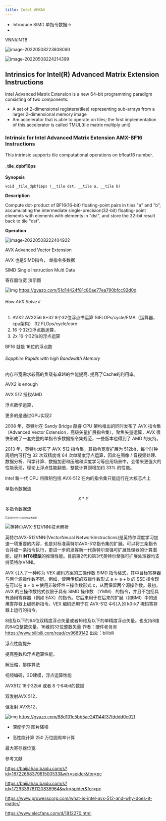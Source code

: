 ```yaml
---
title: Intel AMXAV
---
```






- Introduce SIMD   单指令数据-> 
- 



VNNI/INT8







![image-20220508223808060](intel_spx_AMX.assets/image-20220508223808060.png)

![image-20220508224214399](intel_spx_AMX.assets/image-20220508224214399.png)

## Intrinsics for Intel(R) Advanced Matrix Extension Instructions

Intel Advanced Matrix Extension is a new 64-bit programming paradigm consisting of two components:

- A set of 2-dimensional registers(tiles) representing sub-arrays from a larger 2-dimensional memory image
- Am accelerator that is able to operate on tiles; the first implementation of this accelerator is called TMUL(tile matrix multiply unit)

### Intrinsic for Intel Advanced Matrix Extension AMX-BF16 Instructions

This intrinsic supports tile computational operations on bfloat16 number.

#### _tile_dpbf16ps

**Synopsis**

```
void _tile_dpbf16ps (__tile dst, __tile a, __tile b)
```



**Description**

Compute dot-product of BF16(16-bit) floating-point pairs in tiles "a" and "b", accumulating the intermediate single-precision(32-bit) floating-point elements with elements with elements in "dst", and store the 32-bit result back to tile "dst".

**Operation**

![image-20220508222404922](intel_spx_AMX.assets/image-20220508222404922.png)







AVX  Advanced Vector Extension

AVX 也是SIMD指令， 单指令多数据

SIMD Single Instruction Multi Data

寄存器位宽 演示图



![img](intel_spx_AMX/51d14424f81c80ae77ea790bfcc92d0d.png)
https://gyazo.com/51d14424f81c80ae77ea790bfcc92d0d





###### How AVX Solve it 

1. AVX2 AVX256    8*32    8个32位浮点书运算    16FLOPs/cycle/FMA（运算器，cpu架构）      32 FLOps/cycle/core
2.    16 个32位浮点数运算，
3.    2x 16 个32位的浮点运算



BF16 就是 16位的浮点数



###### Sapphire Rapids with high Bandwidth Memory

内存带宽需求较高的负载有卓越的性能提高. 提高了Cache的利用率。





AVX2  is enough



AVX 512 授权AMD



浮点数学运算，

更多的是通过GPU实现2



2008 年，英特尔在 Sandy Bridge 酷睿 CPU 架构推出的同时发布了 AVX 指令集（Advanced Vector Extension，高级矢量扩展指令集），聚焦矢量运算，AVX 很快形成了一套完整的单指令多数据指令集规范，一些版本也得到了 AMD 的支持。

2013 年，英特尔发布了 AVX-512 指令集，其指令宽度扩展为 512bit，每个时钟周期内可打包 32 次双精度或 64 次单精度浮点运算，因此在图像 / 音视频处理、数据分析、科学计算、数据加密和压缩和深度学习等应用场景中，会带来更强大的性能表现，理论上浮点性能翻倍，整数计算则增加约 33% 的性能。



Intel 新一代 CPU 将限制包括 AVX-512 在内的指令集只能运行在大核芯片上



单指令数据流

$$X* Y$$

多指令数据流

<img src="intel_spx_AMX/pYYBAGJFRW-ARuw_AABEcjQjHpo565.png" alt="英特尔AVX-512VNNI技术解析" style="zoom:50%;" />



![英特尔AVX-512VNNI技术解析](intel_spx_AMX/poYBAGJFRXGAfBsZAAHglFPG7Ns423.png)





英特尔AVX-512VNNI(VectorNeural NetworkInstructions)是英特尔深度学习加速一项重要的内容，也是对标准英特尔AVX-512指令集的扩展。可以将三条指令合并成一条指令执行，更进一步的发挥新一代英特尔至强可扩展处理器的计算潜能，提升**INT8模型**的推理性能。目前第2代和第3代英特尔至强可扩展处理器均支持英特尔VNNI。



AVX 引入了一种称为 VEX 编码方案的三操作数 SIMD 指令格式，其中目标寄存器与两个源操作数不同。例如，使用传统的双操作数形式 a ← a + b 的 SSE 指令现在可以在 a + b ←使用非破坏性三操作数形式 c，从而保留两个源操作数。最初，AVX 的三操作数格式仅限于具有 SIMD 操作数 （YMM） 的指令，并且不包括具有通用寄存器（例如 EAX）的指令。它后来用于在后来的扩展（如BMI）中的通用寄存器上编码新指令。VEX 编码还用于在 AVX-512 中引入的 k0-k7 掩码寄存器上运行的指令。



8维及以下的64位双精度浮点矢量或者16维及以下的单精度浮点矢量。也支持8维的64位整数矢量，16维的32位整数矢量 作者：硬件老哥哥 https://www.bilibili.com/read/cv9689142 出处：bilibili



浮点性能提升





提高整数和浮点运算性能。

解压缩，排序算法

视频编码，3D建模，浮点运算性能



AVX512 16个32bit 或者 8 个64bit的数据



双发射AVX 512， 

但发射 AVX512，

![img](intel_spx_AMX/88d101c5bb5ae241144f37fdddd0c02f.png)
https://gyazo.com/88d101c5bb5ae241144f37fdddd0c02f





- 深度学习 图片降噪





- 高性能计算 250 万位圆周率计算

最大寄存器位宽







参考文献

https://baijiahao.baidu.com/s?id=1672265837981500533&wfr=spider&for=pc

https://baijiahao.baidu.com/s?id=1729339781120838964&wfr=spider&for=pc

https://www.prowesscorp.com/what-is-intel-avx-512-and-why-does-it-matter/

https://www.elecfans.com/d/1812270.html